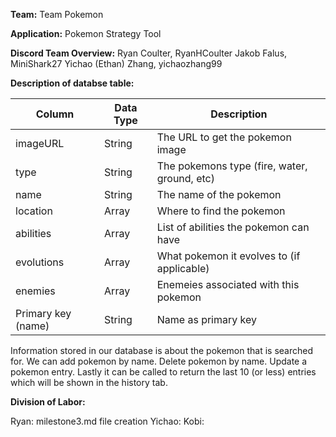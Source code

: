 **Team:** Team Pokemon

**Application:** Pokemon Strategy Tool

**Discord Team Overview:**
Ryan Coulter, RyanHCoulter
Jakob Falus, MiniShark27
Yichao (Ethan) Zhang, yichaozhang99

**Description of databse table:**

| Column       | Data Type | Description              |
|--------------|-----------|--------------------------|
| imageURL | String    | The URL to get the pokemon image  |
| type | String   | The pokemons type (fire, water, ground, etc) |
| name  | String    | The name of the pokemon  |
| location | Array   | Where to find the pokemon |
| abilities  | Array    | List of abilities the pokemon can have  |
| evolutions | Array   | What pokemon it evolves to (if applicable) |
| enemies  | Array    | Enemeies associated with this pokemon  |
| Primary key (name) | String   | Name as primary key |

Information stored in our database is about the pokemon that is searched for. 
We can add pokemon by name. 
Delete pokemon by name. 
Update a pokemon entry. 
Lastly it can be called to return the last 10 (or less) entries which will be shown in the history tab.


**Division of Labor:**

Ryan: milestone3.md file creation
Yichao:
Kobi:
